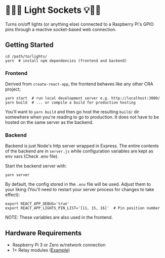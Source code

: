 # 🎄🔌💡 Light Sockets 💡🔌🎄

Turns on/off lights (or anything else) connected to a Raspberry Pi's GPIO pins through a reactive socket-based web connection.

## Getting Started

```
cd /path/to/lights/
yarn  # install npm dependencies (frontend and backend)
```

### Frontend

Derived from `create-react-app`, the frontend behaves like any other CRA project;

```
yarn start  # run local development server e.g. http://localhost:3000/
yarn build  # ... or compile a build for production hosting
```

You'll want to `yarn build` and then go host the resulting `build/` dir somewhere when you're reading to go to production. It does not have to be hosted on the same server as the backend.

### Backend

Backend is just Node's http server wrapped in Express. The entire contents of the backend are in `server.js` while configuration variables are kept as env vars (Check .env file).

Start the backend server with:

```
yarn server
```

By default, the config stored in the `.env` file will be used. Adjust them to your liking (You'll need to restart your server process for changes to take effect):

```
export REACT_APP_DEBUG='true'
export REACT_APP_LIGHTS_PIN_LIST='[11, 15, 16]'  # Pin position number
```

NOTE: These variables are also used in the frontend.

## Hardware Requirements

* Raspberry Pi 3 or Zero w/network connection
* 1+ Relay modules ([Example](https://www.amazon.com/Docreate-Channel-Module-Arduino-Raspberry/dp/B075FRJQL4/ref=sr_1_2?ie=UTF8&qid=1510668116&sr=8-2&keywords=8+chanel+relay))
